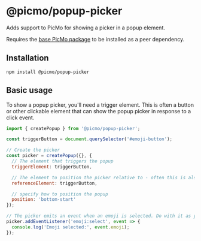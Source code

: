 # @picmo/popup-picker

Adds support to PicMo for showing a picker in a popup element.

Requires the [base PicMo package](../picmo) to be installed as a peer dependency.

## Installation

```
npm install @picmo/popup-picker
```

## Basic usage

To show a popup picker, you'll need a trigger element. This is often a button or other clickable element that can show the popup picker in response to a click event.

```javascript
import { createPopup } from '@picmo/popup-picker';

const triggerButton = document.querySelector('#emoji-button');

// Create the picker
const picker = createPopup({}, {
  // The element that triggers the popup
  triggerElement: triggerButton,

  // The element to position the picker relative to - often this is also the trigger element,
  referenceElement: triggerButton,

  // specify how to position the popup
  position: 'bottom-start'
});

// The picker emits an event when an emoji is selected. Do with it as you will!
picker.addEventListener('emoji:select', event => {
  console.log('Emoji selected:', event.emoji);
});
```
